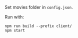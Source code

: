
Set movies folder in ```config.json```.

Run with:
```
npm run build --prefix client/
npm start
```
